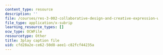 ```yaml
---
content_type: resource
description: ''
file: /courses/res-3-002-collaborative-design-and-creative-expression-with-arduino-microcontrollers-january-iap-2017/cfd28a2ece6250d8aee1c82fcf44235a_4pPggNBGK88.vtt
file_type: application/x-subrip
learning_resource_types: []
ocw_type: OCWFile
resourcetype: Other
title: 3play caption file
uid: cfd28a2e-ce62-50d8-aee1-c82fcf44235a
---
```

